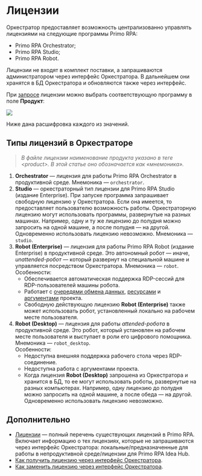 # Лицензии

Оркестратор предоставляет возможность централизованно управлять лицензиями на следующие программы Primo RPA:
* Primo RPA Orchestrator;
* Primo RPA Studio;
* Primo RPA Robot.

Лицензии не входят в комплект поставки, а запрашиваются администратором через интерфейс Оркестратора. В дальнейшем они хранятся в БД Оркестратора и обновляются также через интерфейс.

При [запросе](https://docs.primo-rpa.ru/primo-rpa/orchestrator-new/orchestrator-admin/licensing/new-license) лицензии можно выбрать соответствующую программу в поле **Продукт**:

![](../../../../orchestrator-new/resources/orchestrator-admin/licensing/orch-license-product.png) 

Ниже дана расшифровка каждого из значений.

## Типы лицензий в Оркестраторе

> *В файле лицензии наименование продукта указано в теге \<product>. В этой статье оно обозначается как «мнемоника».*

1. **Orchestrator** — лицензия для работы Primo RPA Orchestrator в продуктивной среде.  Мнемоника — `orchestrator`.
2. **Studio** — оркестраторный тип лицензии для Primo RPA Studio (издание Enterprise). При запуске программа запрашивает свободную лицензию у Оркестратора. Если она имеется, то предоставляет пользователю возможность работы. Оркестраторную лицензию могут использовать программы, развернутые на разных машинах. Например, одну и ту же лицензию до полудня можно запросить на одной машине, а после полудня — на другой. Одновременно использовать лицензию невозможно. Мнемоника — `studio`. 
3. **Robot (Enterprise)** — лицензия для работы Primo RPA Robot (издание Enterprise) в продуктивной среде. Это автономный робот — иначе, *unattended-робот* — который развернут на специальной машине и управляется посредством Оркестратора. Мнемоника — `robot`.\
   Особенности:
   * Обеспечивается автоматическая поддержка RDP-сессий для RDP-пользователей машины робота.
   * Работает с [очередями обмена данных](https://docs.primo-rpa.ru/primo-rpa/orchestrator-new/orchestrator-user/robots/data-queues.md), [ресурсами](https://docs.primo-rpa.ru/primo-rpa/orchestrator-new/orchestrator-user/robots/assets.md) и [аргументами](https://docs.primo-rpa.ru/primo-rpa/orchestrator-new/orchestrator-user/tasks/tasks-arguments.md) проекта.
   * Свободную действующую лицензию **Robot (Enterprise)** также может использовать робот, установленный локально на рабочем месте пользователя. 
5. **Robot (Desktop)** — лицензия для работы *attended-робота* в продуктивной среде. Это робот, который установлен на рабочем месте пользователя и выступает в роли его цифрового помощника. Мнемоника — `robot_desktop`.\
   Особенности:
   * Недоступна внешняя поддержка рабочего стола через RDP-соединение.
   * Недоступна работа с аргументами проекта. 
   * Когда лицензия **Robot (Desktop)** запрошена из Оркестратора и хранится в БД, то ее могут использовать роботы, развернутые на разных компьютерах. Например, одну лицензию до полудня можно запросить на одной машине, а после обеда — на другой. Одновременно использовать лицензию невозможно.


## Дополнительно
* [Лицензии](https://docs.primo-rpa.ru/primo-rpa/licenses) — полный перечень существующих лицензий в Primo RPA. Включает информацию о тех лицензиях, которые не запрашиваются через интерфейс Оркестратора: локальные/предназначенные для работы в непродуктивной среде/лицензии для Primo RPA Idea Hub.
* [Как получить лицензию через интерфейс Оркестратора](https://docs.primo-rpa.ru/primo-rpa/orchestrator-new/orchestrator-admin/licensing/new-license.md).
* [Как заменить лицензию через интерфейс Оркестратора](https://docs.primo-rpa.ru/primo-rpa/orchestrator-new/orchestrator-admin/licensing/change-license.md).

